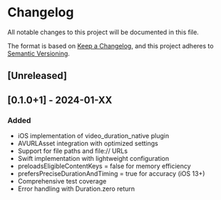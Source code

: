 # Changelog

All notable changes to this project will be documented in this file.

The format is based on [Keep a Changelog](https://keepachangelog.com/en/1.0.0/),
and this project adheres to [Semantic Versioning](https://semver.org/spec/v2.0.0.html).

## [Unreleased]

## [0.1.0+1] - 2024-01-XX

### Added
- iOS implementation of video_duration_native plugin
- AVURLAsset integration with optimized settings
- Support for file paths and file:// URLs
- Swift implementation with lightweight configuration
- preloadsEligibleContentKeys = false for memory efficiency
- prefersPreciseDurationAndTiming = true for accuracy (iOS 13+)
- Comprehensive test coverage
- Error handling with Duration.zero return
